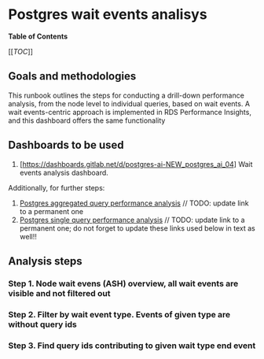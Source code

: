 # Postgres wait events analisys 

**Table of Contents**

[[_TOC_]]

## Goals and methodologies
This runbook outlines the steps for conducting a drill-down performance analysis, from the node level to individual queries, based on wait events.
A wait events-centric approach is implemented in RDS Performance Insights, and this dashboard offers the same functionality

## Dashboards to be used
1. [https://dashboards.gitlab.net/d/postgres-ai-NEW_postgres_ai_04] Wait events analysis dashboard.

Additionally, for further steps:
1. [Postgres aggregated query performance analysis](https://dashboards.gitlab.net/d/edxi03vbar9q8a/2d8e2a76-e4a8-5343-9709-18eadb0fa1a2?orgId=1) // TODO: update link to a permanent one
1. [Postgres single query performance analysis](https://dashboards.gitlab.net/d/de1633b2zd3wge/4482c6d0-58c5-5473-8cb1-bdf2f09c7757)  // TODO: update link to a permanent one; do not forget to update these links used below in text as well!!

## Analysis steps
### Step 1. Node wait evens (ASH) overview, all wait events are visible and not filtered out

### Step 2. Filter by wait event type. Events of given type are without query ids

### Step 3. Find query ids contributing to given wait type end event    


